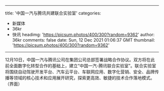 
---
title: '中国一汽与腾讯共建联合实验室'
categories: 
 - 新媒体
 - 36kr
 - 快讯
headimg: 'https://picsum.photos/400/300?random=9362'
author: 36kr
comments: false
date: Sun, 12 Dec 2021 01:06:37 GMT
thumbnail: 'https://picsum.photos/400/300?random=9362'
---

<div>   
12月10日，中国一汽与腾讯公司在集团公司总部签署战略合作协议。双方将在此前全面数字化转型合作的基础上，建立“中国一汽-腾讯联合实验室”。联合实验室将围绕自动驾驶开发平台、汽车云平台、车联网应用、数字化营销、安全、品牌传播等领域的核心技术和应用展开研究，探索更高效、敏捷的技术合作落地模式。（界面）  
</div>
            